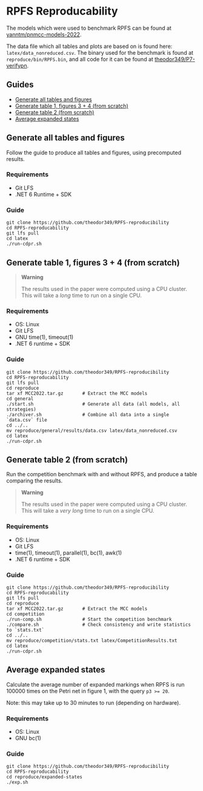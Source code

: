 # RPFS Reproducability
The models which were used to benchmark RPFS can be found at [yanntm/pnmcc-models-2022](https://github.com/yanntm/pnmcc-models-2022).

The data file which all tables and plots are based on is found here: `latex/data_nonreduced.csv`.
The binary used for the benchmark is found at `reproduce/bin/RPFS.bin`, and all code for it can be found at [theodor349/P7-verifypn](https://github.com/theodor349/P7-verifypn/tree/RPFS).

## Guides
- [Generate all tables and figures](#generate-all-tables-and-figures)
- [Generate table 1, figures 3 + 4 (from scratch)](#generate-table-1-figures-3--4-from-scratch)
- [Generate table 2 (from scratch)](#generate-table-2-from-scratch)
- [Average expanded states](#average-expanded-states)

## Generate all tables and figures
Follow the guide to produce all tables and figures, using precomputed results.

### Requirements
 - Git LFS
 - .NET 6 Runtime + SDK

### Guide
    git clone https://github.com/theodor349/RPFS-reproducibility
    cd RPFS-reproducability
    git lfs pull
    cd latex
    ./run-cdpr.sh 

## Generate table 1, figures 3 + 4 (from scratch)

> **Warning**
>
> The results used in the paper were computed using a CPU cluster. 
> This will take a *long* time to run on a single CPU.

### Requirements 
 - OS: Linux
 - Git LFS
 - GNU time(1), timeout(1)
 - .NET 6 runtime + SDK

### Guide 
    git clone https://github.com/theodor349/RPFS-reproducibility
    cd RPFS-reproducability
    git lfs pull
    cd reproduce
    tar xf MCC2022.tar.gz       # Extract the MCC models
    cd general 
    ./start.sh                  # Generate all data (all models, all strategies)
    ./archiver.sh               # Combine all data into a single `data.csv` file
    cd ../..
    mv reproduce/general/results/data.csv latex/data_nonreduced.csv
    cd latex
    ./run-cdpr.sh

## Generate table 2 (from scratch)
Run the competition benchmark with and without RPFS, and produce a table comparing the results.

> **Warning**
>
> The results used in the paper were computed using a CPU cluster. 
> This will take a *very long* time to run on a single CPU.

### Requirements 
 - OS: Linux
 - Git LFS
 - time(1), timeout(1), parallel(1), bc(1), awk(1)
 - .NET 6 runtime + SDK

### Guide 
    git clone https://github.com/theodor349/RPFS-reproducibility
    cd RPFS-reproducability
    git lfs pull
    cd reproduce
    tar xf MCC2022.tar.gz       # Extract the MCC models
    cd competition
    ./run-comp.sh               # Start the competition benchmark
    ./compare.sh                # Check consistency and write statistics to `stats.txt`
    cd ../..
    mv reproduce/competition/stats.txt latex/CompetitionResults.txt
    cd latex
    ./run-cdpr.sh

## Average expanded states
Calculate the average number of expanded markings when RPFS is run 100000 times on the Petri net in figure&nbsp;1, with the query `p3 >= 20`.

Note: this may take up to 30 minutes to run (depending on hardware).

### Requirements 
 - OS: Linux
 - GNU bc(1)

### Guide 
    git clone https://github.com/theodor349/RPFS-reproducibility
    cd RPFS-reproducability
    cd reproduce/expanded-states
    ./exp.sh
